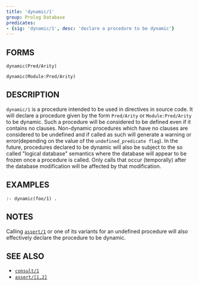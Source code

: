 ```yaml
---
title: 'dynamic/1'
group: Prolog Database
predicates:
- {sig: 'dynamic/1', desc: 'declare a procedure to be dynamic'}
---
```


## FORMS
```
dynamic(Pred/Arity)

dynamic(Module:Pred/Arity)
```
## DESCRIPTION

`dynamic/1` is a procedure intended to be used in directives in source code. It will declare a procedure given by the form `Pred/Arity` or `Module:Pred/Arity` to be dynamic. Such a procedure will be considered to be defined even if it contains no clauses. Non-dynamic procedures which have no clauses are considered to be undefined and if called as such will generate a warning or error(depending on the value of the `undefined_predicate flag`). In the future, procedures declared to be dynamic will also be subject to the so called &quot;logical database&quot; semantics where the database will appear to be frozen once a procedure is called. Only calls that occur (temporally) after the database modification will be affected by that modification.

## EXAMPLES
```
:- dynamic(foo/1) .
```
## NOTES

Calling [`assert/1`](assert12.html) or one of its variants for an undefined procedure will also effectively declare the procedure to be dynamic.

## SEE ALSO

- [`consult/1`](consult12.html)
- [`assert/[1,2]`](assert12.html)
